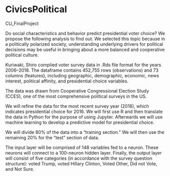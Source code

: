 # CivicsPolitical
CU_FinalProject

Do social characteristics and behavior predict presidential voter choice? We propose the following analysis to find out. We selected this topic because in a politically polarized society, understanding underlying drivers for political decisions may be useful in bringing about a more balanced and cooperative political culture.

Kuriwaki, Shiro complied voter survey data in .Rds file format for the years 2006–2018. The dataframe contains 452,755 rows (observations) and 73 columns (features), including geographic, demographic, economic, news interest, 
political affinity, and presidential choice variables.

The data was drawn from Cooperative Congressional Election Study (CCES), one of the most comprehensive political surveys in the US.

We will refine the data for the most recent survey year (2018), which indicates presidential choice for 2016. We will first use R and then translate the data in Python for the purpose of using Jupyter. Afterwards we will use machine learning to develop a predictive model for presidential choice. 

We will divide 80% of the data into a “training section.” We will then use the remaining 20% for the “test” section of data. 

The input layer will be comprised of 148 variables fed to a neuron. These neurons will connect to a 100-neuron hidden layer. Finally, the output layer will consist of five categories (in accordance with the survey question 
structure): voted Trump, voted Hillary Clinton, Voted Other, Did not Vote, and Not Sure. 
